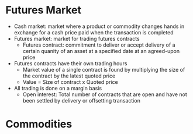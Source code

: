 # Futures Market
- Cash market: market where a product or commodity changes hands in exchange for a cash price paid when the transaction is completed
- Futures market: market for trading futures contracts
	- Futures contract: commitment to deliver or accept delivery of a certain quanity of an asset at a specified date at an agreed-upon price
- Futures contracts have their own trading hours
	- Market value of a single contract is found by multiplying the size of the contract by the latest quoted price
	- Value = Size of contract x Quoted price
- All trading is done on a margin basis
	- Open interest: Total number of contracts that are open and have not been settled by delivery or offsetting transaction
# Commodities